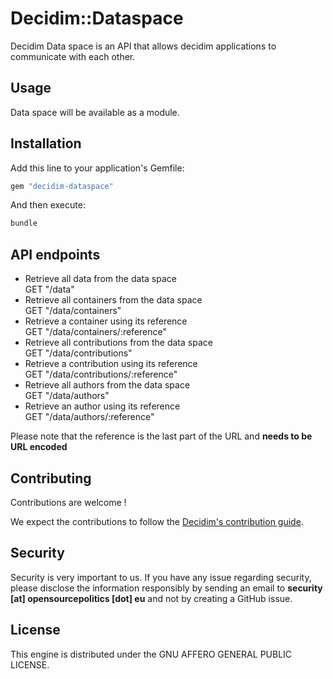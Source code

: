 # Decidim::Dataspace

Decidim Data space is an API that allows decidim applications to communicate with each other.

## Usage

Data space will be available as a module.

## Installation

Add this line to your application's Gemfile:

```ruby
gem "decidim-dataspace"
```

And then execute:

```bash
bundle
```

## API endpoints
+ Retrieve all data from the data space\
GET "/data"
+ Retrieve all containers from the data space\
GET "/data/containers"
+ Retrieve a container using its reference\
GET "/data/containers/:reference"
+ Retrieve all contributions from the data space\
GET "/data/contributions"
+ Retrieve a contribution using its reference\
GET "/data/contributions/:reference"
+ Retrieve all authors from the data space\
GET "/data/authors"
+ Retrieve an author using its reference\
GET "/data/authors/:reference"

Please note that the reference is the last part of the URL and **needs to be URL encoded**

## Contributing

Contributions are welcome !

We expect the contributions to follow the [Decidim's contribution guide](https://github.com/decidim/decidim/blob/develop/CONTRIBUTING.adoc).

## Security

Security is very important to us. If you have any issue regarding security, please disclose the information responsibly by sending an email to __security [at] opensourcepolitics [dot] eu__ and not by creating a GitHub issue.

## License

This engine is distributed under the GNU AFFERO GENERAL PUBLIC LICENSE.
